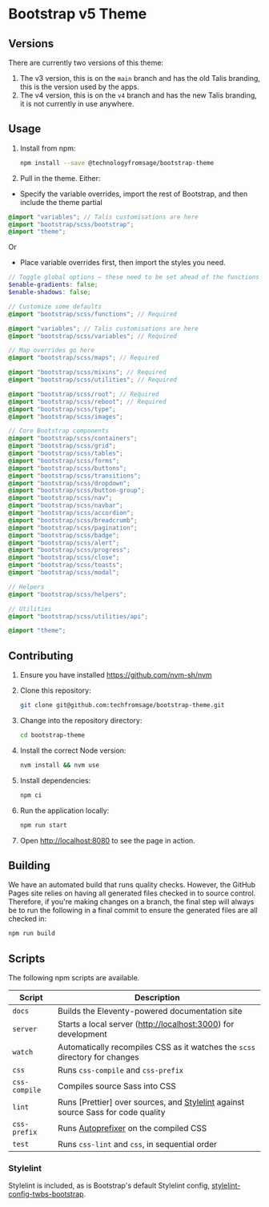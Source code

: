 # Bootstrap v5 Theme

## Versions

There are currently two versions of this theme:

1. The v3 version, this is on the `main` branch and has the old Talis branding, this is the version used by the apps.
2. The v4 version, this is on the `v4` branch and has the new Talis branding, it is not currently in use anywhere.

## Usage

1. Install from npm:

   ```bash
   npm install --save @technologyfromsage/bootstrap-theme
   ```

2. Pull in the theme. Either:

- Specify the variable overrides, import the rest of Bootstrap, and then include the theme partial

```scss
@import "variables"; // Talis customisations are here
@import "bootstrap/scss/bootstrap";
@import "theme";
```

Or

- Place variable overrides first, then import the styles you need.

```scss
// Toggle global options – these need to be set ahead of the functions
$enable-gradients: false;
$enable-shadows: false;

// Customize some defaults
@import "bootstrap/scss/functions"; // Required

@import "variables"; // Talis customisations are here
@import "bootstrap/scss/variables"; // Required

// Map overrides go here
@import "bootstrap/scss/maps"; // Required

@import "bootstrap/scss/mixins"; // Required
@import "bootstrap/scss/utilities"; // Required

@import "bootstrap/scss/root"; // Required
@import "bootstrap/scss/reboot"; // Required
@import "bootstrap/scss/type";
@import "bootstrap/scss/images";

// Core Bootstrap components
@import "bootstrap/scss/containers";
@import "bootstrap/scss/grid";
@import "bootstrap/scss/tables";
@import "bootstrap/scss/forms";
@import "bootstrap/scss/buttons";
@import "bootstrap/scss/transitions";
@import "bootstrap/scss/dropdown";
@import "bootstrap/scss/button-group";
@import "bootstrap/scss/nav";
@import "bootstrap/scss/navbar";
@import "bootstrap/scss/accordion";
@import "bootstrap/scss/breadcrumb";
@import "bootstrap/scss/pagination";
@import "bootstrap/scss/badge";
@import "bootstrap/scss/alert";
@import "bootstrap/scss/progress";
@import "bootstrap/scss/close";
@import "bootstrap/scss/toasts";
@import "bootstrap/scss/modal";

// Helpers
@import "bootstrap/scss/helpers";

// Utilities
@import "bootstrap/scss/utilities/api";

@import "theme";
```

## Contributing

1. Ensure you have installed https://github.com/nvm-sh/nvm

1. Clone this repository:

   ```bash
   git clone git@github.com:techfromsage/bootstrap-theme.git
   ```

1. Change into the repository directory:

   ```bash
   cd bootstrap-theme
   ```

1. Install the correct Node version:

   ```bash
   nvm install && nvm use
   ```

1. Install dependencies:

   ```bash
   npm ci
   ```

1. Run the application locally:

   ```bash
   npm run start
   ```

1. Open <http://localhost:8080> to see the page in action.

## Building

We have an automated build that runs quality checks. However, the GitHub Pages site relies on having all generated files checked in to source control. Therefore, if you're making changes on a branch, the final step will always be to run the following in a final commit to ensure the generated files are all checked in:

```bash
npm run build
```

## Scripts

The following npm scripts are available.

| Script        | Description                                                                                              |
| ------------- | -------------------------------------------------------------------------------------------------------- |
| `docs`        | Builds the Eleventy-powered documentation site                                                           |
| `server`      | Starts a local server (<http://localhost:3000>) for development                                          |
| `watch`       | Automatically recompiles CSS as it watches the `scss` directory for changes                              |
| `css`         | Runs `css-compile` and `css-prefix`                                                                      |
| `css-compile` | Compiles source Sass into CSS                                                                            |
| `lint`        | Runs [Prettier] over sources, and [Stylelint](https://stylelint.io) against source Sass for code quality |
| `css-prefix`  | Runs [Autoprefixer](https://github.com/postcss/autoprefixer) on the compiled CSS                         |
| `test`        | Runs `css-lint` and `css`, in sequential order                                                           |

### Stylelint

Stylelint is included, as is Bootstrap's default Stylelint config, [stylelint-config-twbs-bootstrap](https://github.com/twbs/stylelint-config-twbs-bootstrap).
